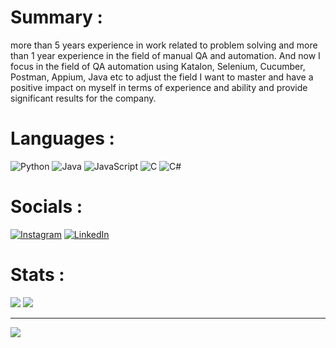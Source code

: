 # Summary :
more than 5 years experience in work related to problem solving and more than 1 year experience in the field of manual QA and automation. And now I focus in the field of QA automation using Katalon, Selenium, Cucumber, Postman, Appium, Java etc to adjust the field I want to master and have a positive impact on myself in terms of experience and ability and provide significant results for the company.

# Languages :
![Python](https://img.shields.io/badge/python-3670A0?style=for-the-badge&logo=python&logoColor=ffdd54) ![Java](https://img.shields.io/badge/java-%23ED8B00.svg?style=for-the-badge&logo=openjdk&logoColor=white) ![JavaScript](https://img.shields.io/badge/javascript-%23323330.svg?style=for-the-badge&logo=javascript&logoColor=%23F7DF1E) ![C](https://img.shields.io/badge/c-%2300599C.svg?style=for-the-badge&logo=c&logoColor=white) ![C#](https://img.shields.io/badge/c%23-%23239120.svg?style=for-the-badge&logo=csharp&logoColor=white)

# Socials :
[![Instagram](https://img.shields.io/badge/Instagram-%23E4405F.svg?logo=Instagram&logoColor=white)](https://www.instagram.com/mocha_novas/) [![LinkedIn](https://img.shields.io/badge/LinkedIn-%230077B5.svg?logo=linkedin&logoColor=white)](https://www.linkedin.com/in/mns2000/) 

# Stats :
![](https://raw.githubusercontent.com/username/github-stats/master/generated/overview.svg#gh-dark-mode-only)
![](https://raw.githubusercontent.com/username/github-stats/master/generated/overview.svg#gh-light-mode-only)

---
[![](https://visitcount.itsvg.in/api?id=MochNova&icon=0&color=0)](https://visitcount.itsvg.in)

<!-- Proudly created with GPRM ( https://gprm.itsvg.in ) -->
